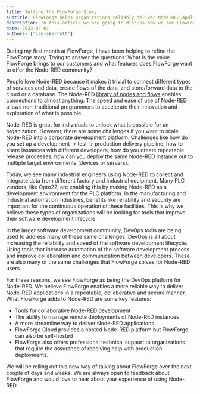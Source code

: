 ```yaml
---
title: Telling the FlowForge Story
subtitle: FlowForge helps organizations reliably deliver Node-RED applications
description: In this article we are going to discuss how we see FlowForge helping Node-RED developers deliver applications more reliably.
date: 2023-02-01
authors: ["ian-skerrett"]
---
```


During my first month at FlowForge, I have been helping to refine the FlowForge story. Trying to answer the questions: What is the value FlowForge brings to our customers and what features does FlowForge want to offer the Node-RED community?
<!--more--> 

People love Node-RED because it makes it trivial to connect different types of services and data, create flows of the data, and store/forward data to the cloud or a database. The Node-RED [library of nodes and flows](https://flows.nodered.org/) enables connections to almost anything. The speed and ease of use of Node-RED allows non-traditional programmers to accelerate their innovation and exploration of what is possible.

Node-RED is great for individuals to unlock what is possible for an organization. However, there are some challenges if you want to scale Node-RED into a corporate development platform. Challenges like how do you set up a development -> test -> production delivery pipeline, how to share instances with different developers, how do you create repeatable release processes, how can you deploy the same Node-RED instance out to multiple target environments (devices or servers). 

Today, we see many industrial engineers using Node-RED to collect and integrate data from different factory and industrial equipment. Many PLC vendors, like Opto22, are enabling this by making Node-RED as a development environment for the PLC platform. In the manufacturing and industrial automation industries, benefits like reliability and security are important for the continuous operation of these facilities.  This is why we believe these types of organizations will be looking for tools that improve their software development lifecycle.

In the larger software development community, DevOps tools are being used to address many of these same challenges. DevOps is all about increasing the reliability and speed of the software development lifecycle. Using tools that increase automation of the software development process and improve collaboration and communication between developers. These are also many of the same challenges that FlowForge solves for Node-RED users. 

For these reasons, we see FlowForge as being the DevOps platform for Node-RED. We believe FlowForge enables a more reliable way to deliver Node-RED applications in a repeatable, collaborative and secure manner. What FlowForge adds to Node-RED are some key features:
* Tools for collaborative Node-RED development 
* The ability to manage remote deployments of Node-RED instances
* A more streamline way to deliver Node-RED applications
* FlowForge Cloud provides a hosted Node-RED platform but FlowForge can also be self-hosted
* FlowForge also offers professional technical support to organizations that require the assurance of receiving help with production deployments.

We will be rolling out this new way of talking about FlowForge over the next couple of days and weeks. We are always open to feedback about FlowForge and would love to hear about your experience of using Node-RED.